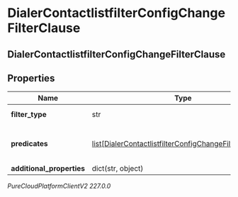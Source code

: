 # DialerContactlistfilterConfigChangeFilterClause

## DialerContactlistfilterConfigChangeFilterClause

## Properties

|Name | Type | Description | Notes|
|------------ | ------------- | ------------- | -------------|
| **filter_type** | str | Contact list filter type | [optional] |
| **predicates** | [list[DialerContactlistfilterConfigChangeFilterPredicate]](DialerContactlistfilterConfigChangeFilterPredicate) | The list of predicates in that clause | [optional] |
| **additional_properties** | dict(str, object) |  | [optional] |



_PureCloudPlatformClientV2 227.0.0_
